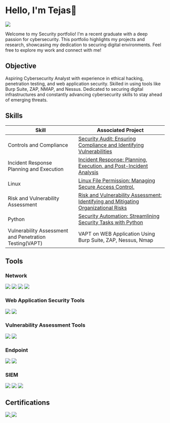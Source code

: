 # Hello, I'm Tejas👋
<a href="https://www.linkedin.com/in/tejas-wakodkar"><img src="https://img.shields.io/badge/-LinkedIn-0072b1?&style=for-the-badge&logo=linkedin&logoColor=white" /></a>

Welcome to my Security portfolio! I'm a recent graduate with a deep passion for cybersecurity. This portfolio highlights my projects and research, showcasing my dedication to securing digital environments. Feel free to explore my work and connect with me!

## Objective

Aspiring Cybersecurity Analyst with experience in ethical hacking, penetration testing, and web application security. Skilled in using tools like Burp Suite, ZAP, NMAP, and Nessus. 
Dedicated to securing digital infrastructures and constantly advancing cybersecurity skills to stay ahead of emerging threats.

## Skills

| Skill                                         | Associated Project         |
|-----------------------------------------------|----------------------------|
| Controls and Compliance                       | <a href="https://github.com/iTejasW/Secutity_Audit">Security Audit: Ensuring Compliance and Identifying Vulnerabilities</a>|
| Incident Response Planning and Execution      | <a href="https://github.com/iTejasW/Incident-Respond.git">Incident Response: Planning, Execution, and Post-Incident Analysis</a>|
| Linux                                         | <a href="https://github.com/iTejasW/Linux-File-Permission.git">Linux File Permission: Managing Secure Access Control.</a>|
| Risk and Vulnerability Assessment             | <a href="https://github.com/iTejasW/Vulnerability-Assessment-.git">Risk and Vulnerability Assessment: Identifying and Mitigating Organizational Risks</a>|
| Python                                        | <a href="https://github.com/iTejasW/Automate-Security-Task.git">Security Automation: Streamlining Security Tasks with Python</a>|
| Vulnerability Assessment and Penetration Testing(VAPT)       | VAPT on WEB Application Using Burp Suite, ZAP, Nessus, Nmap|
## Tools

### Network
<div>
    <img src="https://img.shields.io/badge/-Wireshark-1679A7?&style=for-the-badge&logo=Wireshark&logoColor=white" />
    <img src="https://img.shields.io/badge/-Suricata-EF3B2D?&style=for-the-badge&logo=Suricata&logoColor=white" />
    <img src="https://img.shields.io/badge/-tcpdump-FF4500?style=for-the-badge&logo=tcpdump&logoColor=white" />
    <img src="https://img.shields.io/badge/-Nmap-800080?style=for-the-badge&logo=nmap&logoColor=white" />

</div>

### Web Application Security Tools
<div>
    <img src="https://img.shields.io/badge/-Burp%20Suite-FF5722?style=for-the-badge&logo=burp-suite&logoColor=white" />
    <img src="https://img.shields.io/badge/-OWASP%20ZAP-000000?style=for-the-badge&logo=owasp&logoColor=white" />

</div>

### Vulnerability Assessment Tools
<div>
    <img src="https://img.shields.io/badge/-Nessus-00A1E0?style=for-the-badge&logo=tenable&logoColor=white" />
    <img src="https://img.shields.io/badge/-OpenVAS-48A547?style=for-the-badge&logo=openvas&logoColor=white" />

</div>

### Endpoint
<div>
    <img src="https://img.shields.io/badge/-Microsoft_Defender_for_Endpoint-00A4EF?&style=for-the-badge&logo=Microsoft&logoColor=white" />
    <img src="https://img.shields.io/badge/-Velociraptor-4B275F?&style=for-the-badge&logo=Velociraptor&logoColor=white" />
</div>

### SIEM
<div>
    <img src="https://img.shields.io/badge/-Microsoft_Sentinel-0078D4?&style=for-the-badge&logo=Microsoft&logoColor=white" />
    <img src="https://img.shields.io/badge/-Splunk-000000?&style=for-the-badge&logo=Splunk&logoColor=white" />
    <img src="https://img.shields.io/badge/-Elastic-005571?&style=for-the-badge&logo=Elastic&logoColor=white" />
</div>

## Certifications
<div>
<a href="https://www.credly.com/badges/a9347269-ca7c-4dd4-9985-36e407d3fea4" target="_blank">
  <img src="https://img.shields.io/badge/-Google%20Cybersecurity-4285F4?style=for-the-badge&logo=Google&logoColor=white" />
</a>
<a href="https://drive.google.com/file/d/1TPPy2agyxzpJDxn_L0df9Yc4ExrqJrM7/view?usp=sharing" target="_blank">
  <img src="https://img.shields.io/badge/-Cisco%20Python%20Certification-003D6C?style=for-the-badge&logo=Python&logoColor=white" />
</a>



</div>

